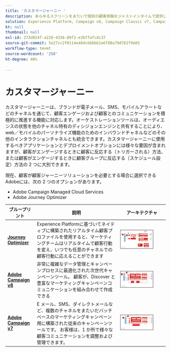 ```yaml
---
title: 'カスタマージャーニー '
description: あらゆるスクリーンをまたいで個別の顧客体験をジャストインタイムで提供します。
solution: Experience Platform, Campaign v8, Campaign Classic v7, Campaign Standard, Journey Optimizer
kt: null
thumbnail: null
exl-id: 273d024f-a220-4336-89f2-e3bffafcdc37
source-git-commit: 5e27cc2f0114e404c6b6bb1e6f88a79d762f9e03
workflow-type: tm+mt
source-wordcount: '258'
ht-degree: 46%

---
```


# カスタマージャーニー

カスタマージャーニーは、ブランドが電子メール、SMS、モバイルアラートなどのチャネルを通じて、顧客エンゲージおよび顧客とのコミュニケーションを積極的に推進する機能に対応します。オーケストレーションツールは、オーディエンスの状態を他のチャネル特有のディシジョンエンジンと共有することにより、web／モバイルのパーソナライズ機能のためのインバウンドチャネルなどのその他のインタラクションチャネルとも統合できます。カスタマージャーニーに使用するべきアプリケーションとデプロイメントオプションには様々な要因が含まれますが、顧客がエンゲージするときに顧客に反応する（トリガーされる）方法、または顧客がエンゲージするときに顧客グループに反応する（スケジュール設定）方法の 2 つに大別できます。

現在、顧客が顧客ジャーニーソリューションを必要とする場合に選択できるAdobeには、次の 2 つのオプションがあります。

<ul><li>Adobe Campaign Managed Cloud Services</li><li>Adobe Journey Optimizer</li></ul>

| ブループリント | 説明 | アーキテクチャ |
|---|---|---|
| **[Journey Optimizer](journey-optimizer.md)** | Experience Platformに基づいてネイティブに構築されたリアルタイム顧客プロファイルを使用すると、マーケティングチームはリアルタイムで顧客行動を変え、いつでも任意のチャネルでの顧客行動に応えることができます | <img src="assets/ajo-architecture.svg" alt="Journey Optimizer Blueprint の参照アーキテクチャ" style="width:75%; border:1px solid #4a4a4a" /> |
| **[Adobe Campaign v8](campaign-v8.md)** | 非常に複雑なデータ管理とキャンペーンプロセスに最適化された次世代キャンペーンツール。 顧客が、Discover と豊富なマーケティングキャンペーンコミュニケーションを組み合わせて作成できる | <img src="assets/campaign-v8-architecture.svg" alt="Campaign v8 ブループリントのリファレンスアーキテクチャ" style="width:75%; border:1px solid #4a4a4a" /> |
| **[Adobe Campaign v7](campaign-v7.md)** | E メール、SMS、ダイレクトメールなど、複数のチャネルをまたいだバッチベースのマーケティングキャンペーン用に構築された従来のキャンペーンツールです。 お客様は、1 か所で様々な顧客コミュニケーションを調整および管理できます。 | <img src="assets/campaign-v7-architecture.svg" alt="Campaign v7 ブループリントのリファレンスアーキテクチャ" style="width:75%; border:1px solid #4a4a4a" /> |
